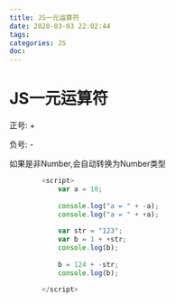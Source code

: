 ```yaml
---
title: JS一元运算符
date: 2020-03-03 22:02:44
tags:
categories: JS
doc:
---
```


# JS一元运算符

正号: +

负号: -

如果是非Number,会自动转换为Number类型



```javascript
		<script>
			var a = 10;
			
			console.log("a = " + -a); 
			console.log("a = " + +a);
			
			var str = "123";
			var b = 1 + +str;
			console.log(b);
			
			b = 124 + -str;
			console.log(b); 
			
		</script>
```

